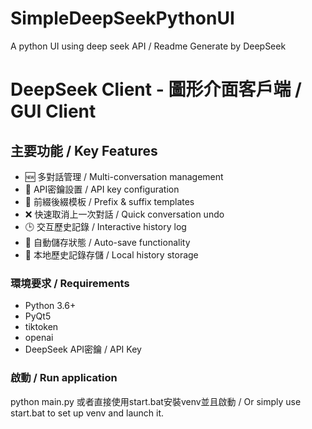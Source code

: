 # SimpleDeepSeekPythonUI
A python UI using deep seek API / Readme Generate by DeepSeek

# DeepSeek Client - 圖形介面客戶端 / GUI Client

## 主要功能 / Key Features

- 🆕 多對話管理 / Multi-conversation management
- 🔑 API密鑰設置 / API key configuration
- 📝 前綴後綴模板 / Prefix & suffix templates
- ❌ 快速取消上一次對話 / Quick conversation undo
- 🕒 交互歷史記錄 / Interactive history log
- 💾 自動儲存狀態 / Auto-save functionality
- 📁 本地歷史記錄存儲 / Local history storage

### 環境要求 / Requirements
- Python 3.6+
- PyQt5
- tiktoken
- openai
- DeepSeek API密鑰 / API Key

### 啟動 / Run application
python main.py
或者直接使用start.bat安裝venv並且啟動 / Or simply use start.bat to set up venv and launch it.
